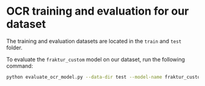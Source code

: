 # OCR training and evaluation for our dataset

The training and evaluation datasets are located in the `train` and `test` folder.

To evaluate the `fraktur_custom` model on our dataset, run the following command:

```zsh
python evaluate_ocr_model.py --data-dir test --model-name fraktur_custom
```